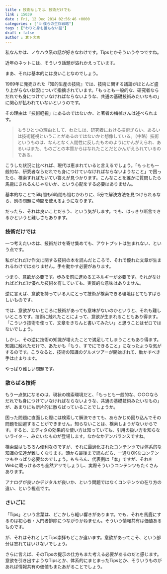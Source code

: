 ```yaml
---
title : 技術なしでは、技術だけでも
link : 15039
date : Fri, 12 Dec 2014 02:56:46 +0000
categories : ["4-僕らの生存戦略"]
tags : ["わりと身も蓋もない話"]
draft : false
author : 倉下忠憲
---
```


私なんかは、ノウハウ系の話が好きなわけです。Tipsとかそういうやつですね。

近年のネットには、そういう話題が溢れかえっています。

まあ、それは基本的には良いことなのでしょう。

1969年に発売された『知的生産の技術』では、技術に関する議論がほとんど盛り上がらない状況について指摘されています。「もっとも一般的な、研究者ならだれでも身につけていなければならないような、共通の基礎技術みたいなもの」に関心が払われていないというのです。

その理由は「技術軽視」にあるのではないか、と著者の梅棹さんは述べられます。

<blockquote>もうひとつの理由として、わたしは、研究者における技術ぎらい、あるいは技術軽視ということがあるのではないかと想像している。（中略）技術というものは、なんとなく人間性に反したもののようにかんがえられ、あるいはまた、ものごとの本質からはなれたことだとかんがえられているのである。</blockquote>

こうした状況に比べれば、現代は恵まれていると言えるでしょう。「もっとも一般的な、研究者ならだれでも身につけていなければならないようなこと」で困ったら、検索すればたいてい答えが見つかります。こんなことを誰かに質問したら馬鹿にされるんじゃないか、という心配をする必要はありません。

基本的なことで5時間も6時間も悩むかわりに、5分で解決方法を見つけられるなら、別の問題に時間を使えるようになります。

だったら、それは良いことだろう、という気がします。でも、はっきり断言できるかというと難しさもあります。

<H3>技術だけでは</H3>

一つ考えたいのは、技術だけを寄せ集めても、アウトプットは生まれない、という点です。

私がどれだけ作文に関する技術の本を読んだところで、それで優れた文章が生まれるわけではありません。手を動かす必要があります。

つまり、意欲が必要です。歩みを前に進めるエネルギーが必要です。それがなければどれだけ優れた技術を有していても、実質的な意味はありません。

逆に言えば、意欲を持っている人にとって技術が検索できる環境はとてもすばらしいものです。

では、意欲がないところに技術があっても意味がないのかというと、それも難しいところです。技術に触れたことによって、意欲が生まれることもあり得ます。「こういう技術を使って、文章をきちんと書いてみたい」と思うことはゼロではないでしょう。

しかし、その逆に技術の知識が増えたことで満足してしまうこともあり得ます。知識に触れただけで、あたかも「もう、すでにできること」になったような気がするのです。こうなると、技術の知識のグルメツアーが開始されて、動かすべき手は止まります。

やっぱり難しい問題です。

<H3>散らばる技術</H3>

もう一点気になるのは、現状の検索環境だと、「もっとも一般的な、○○○ならだれでも身につけていなければならないような、共通の基礎技術みたいなもの」が、あまりにも断片的に散らばっていることでしょうか。

困った問題に直面した際には検索して解決できても、あらかじめ回り込んでその問題を回避することができません。知らないことは、検索しようがないからです。すると、エディタの効果的な使い方は知っていても、引用の扱い方を知らないライター、みたいなものが登場します。なかなかアンバランスですね。

検索型はもちろん便利なのですが、それに最適化されたコンテンツでは体系的な知識の伝達が難しくなります。頭から最後まで読んだら、一通りOKなコンテンツもやっぱり必要なのでしょう。もちろん、代表例は「本」ですが、それをWebに載っけるのも全然アリでしょうし、実際そういうコンテンツもたくさんあります。

アナログが良いかデジタルが良いか、という問題ではなくコンテンツの在り方の違い、という視点です。

<H3>さいごに</H3>

「Tips」という言葉は、どこかしら軽い響きがあります。でも、それを馬鹿にするのは初心者・入門者排除につながりかねません。そういう情報共有は価値あるものです。

が、それはそれとしてTips崇拝もどこか違います。意欲があってこそ、という部分は忘れてはいけないでしょう。

さらに言えば、そのTipsの提示の仕方もまた考える必要があるのだと感じます。意欲を引き出すようなTipsとか、体系的にまとまったTipsとか、そういうものがあれば情報共有の価値もまたあがることでしょう。